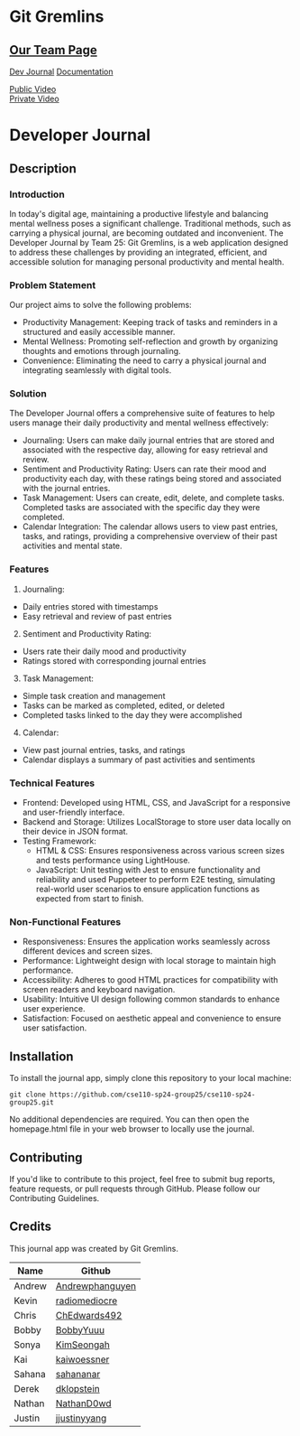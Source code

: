 # Git Gremlins

## [Our Team Page](/admin/team.md)

<a href="https://Andrewphanguyen.github.io/Developer-Journal-2/source/homepage/homepage.html" target= "blank">Dev Journal</a>
<a href="https://Andrewphanguyen.github.io/Developer-Journal-2/js-doc/index.html" target= "blank">Documentation</a>

[Public Video](https://youtu.be/O4BMl-_iPNE)\
[Private Video](https://youtu.be/NjnCfApxb44)
# Developer Journal

## Description

### Introduction
In today's digital age, maintaining a productive lifestyle and balancing mental wellness poses a significant challenge. Traditional methods, such as carrying a physical journal, are becoming outdated and inconvenient. The Developer Journal by Team 25: Git Gremlins, is a web application designed to address these challenges by providing an integrated, efficient, and accessible solution for managing personal productivity and mental health.

### Problem Statement
Our project aims to solve the following problems:
- Productivity Management: Keeping track of tasks and reminders in a structured and easily accessible manner.
- Mental Wellness: Promoting self-reflection and growth by organizing thoughts and emotions through journaling.
- Convenience: Eliminating the need to carry a physical journal and integrating seamlessly with digital tools.

### Solution
The Developer Journal offers a comprehensive suite of features to help users manage their daily productivity and mental wellness effectively:
- Journaling: Users can make daily journal entries that are stored and associated with the respective day, allowing for easy retrieval and review.
- Sentiment and Productivity Rating: Users can rate their mood and productivity each day, with these ratings being stored and associated with the journal entries.
- Task Management: Users can create, edit, delete, and complete tasks. Completed tasks are associated with the specific day they were completed.
- Calendar Integration: The calendar allows users to view past entries, tasks, and ratings, providing a comprehensive overview of their past activities and mental state.

### Features
1. Journaling:
  - Daily entries stored with timestamps
  - Easy retrieval and review of past entries
2. Sentiment and Productivity Rating:
  - Users rate their daily mood and productivity
  - Ratings stored with corresponding journal entries
3. Task Management:
  - Simple task creation and management
  - Tasks can be marked as completed, edited, or deleted
  - Completed tasks linked to the day they were accomplished
4. Calendar:
  - View past journal entries, tasks, and ratings
  - Calendar displays a summary of past activities and sentiments

### Technical Features
- Frontend: Developed using HTML, CSS, and JavaScript for a responsive and user-friendly interface.
- Backend and Storage: Utilizes LocalStorage to store user data locally on their device in JSON format.
- Testing Framework:
  - HTML & CSS: Ensures responsiveness across various screen sizes and tests performance using LightHouse.
  - JavaScript: Unit testing with Jest to ensure functionality and reliability and used Puppeteer to perform E2E testing, simulating real-world user scenarios to ensure application functions as expected from start to finish.

### Non-Functional Features
- Responsiveness: Ensures the application works seamlessly across different devices and screen sizes.
- Performance: Lightweight design with local storage to maintain high performance.
- Accessibility: Adheres to good HTML practices for compatibility with screen readers and keyboard navigation.
- Usability: Intuitive UI design following common standards to enhance user experience.
- Satisfaction: Focused on aesthetic appeal and convenience to ensure user satisfaction.

## Installation

To install the journal app, simply clone this repository to your local machine:

`git clone https://github.com/cse110-sp24-group25/cse110-sp24-group25.git`

No additional dependencies are required. You can then open the homepage.html file in your web browser to locally use the journal.

## Contributing
If you'd like to contribute to this project, feel free to submit bug reports, feature requests, or pull requests through GitHub. Please follow our Contributing Guidelines.

## Credits
This journal app was created by Git Gremlins.

| Name | Github |
| --- | --- |
| Andrew | [Andrewphanguyen](https://github.com/andrewphanguyen)|
| Kevin | [radiomediocre](https://github.com/qiwenkevin) |
|Chris| [ChEdwards492](https://github.com/chedwards492) |
|Bobby| [BobbyYuuu](https://github.com/BobbyYuuuu) |
|Sonya|  [KimSeongah](https://github.com/kimseongah) |
|Kai|[kaiwoessner](https://github.com/kaiwoessner)|
|Sahana|[sahananar](https://github.com/sahananar)|
| Derek | [dklopstein](https://github.com/dklopstein) |
|Nathan|[NathanD0wd](https://github.com/NathanD0wd)|
|Justin|[jjustinyyang](https://github.com/jjustinyyang)|
